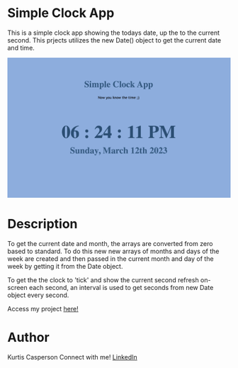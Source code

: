 # Simple Clock App

This is a simple clock app showing the todays date, up the to the current second.
This prjects utilizes the new Date() object to get the current date and time.

![Getting Started](./clock-app.png)

# Description

To get the current date and month, the arrays are converted from zero based to standard. To do this new new arrays of months and days of the week are created and then passed in the current month and day of the week by getting it from the Date object.

To get the the clock to 'tick' and show the current second refresh on-screen each second, an interval is used to get seconds from new Date object every second.

Access my project [here!](https://kurtis-casperson.github.io/digital-clock-app/)

# Author

Kurtis Casperson
Connect with me! [LinkedIn](https://www.linkedin.com/in/kurtis-casperson/)
